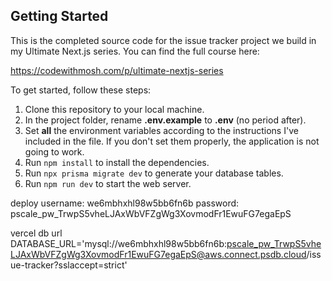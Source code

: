 ## Getting Started

This is the completed source code for the issue tracker project we build in my Ultimate Next.js series. You can find the full course here:

https://codewithmosh.com/p/ultimate-nextjs-series

To get started, follow these steps:

1. Clone this repository to your local machine. 
2. In the project folder, rename **.env.example** to **.env** (no period after). 
3. Set **all** the environment variables according to the instructions I've included in the file. If you don't set them properly, the application is not going to work.
4. Run `npm install` to install the dependencies.
5. Run `npx prisma migrate dev` to generate your database tables.
6. Run `npm run dev` to start the web server. 


deploy username: we6mbhxhl98w5bb6fn6b password: pscale_pw_TrwpS5vheLJAxWbVFZgWg3XovmodFr1EwuFG7egaEpS

vercel db url DATABASE_URL='mysql://we6mbhxhl98w5bb6fn6b:pscale_pw_TrwpS5vheLJAxWbVFZgWg3XovmodFr1EwuFG7egaEpS@aws.connect.psdb.cloud/issue-tracker?sslaccept=strict'
